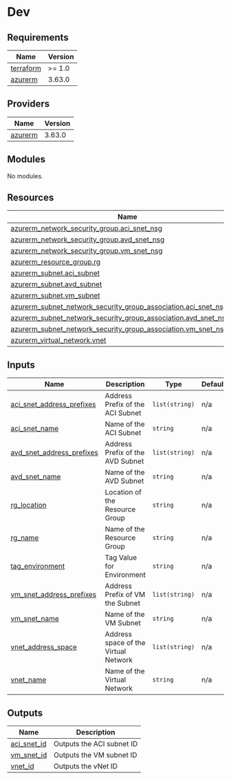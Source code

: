 # Dev

<!-- BEGINNING OF PRE-COMMIT-TERRAFORM DOCS HOOK -->
## Requirements

| Name | Version |
|------|---------|
| <a name="requirement_terraform"></a> [terraform](#requirement\_terraform) | >= 1.0 |
| <a name="requirement_azurerm"></a> [azurerm](#requirement\_azurerm) | 3.63.0 |

## Providers

| Name | Version |
|------|---------|
| <a name="provider_azurerm"></a> [azurerm](#provider\_azurerm) | 3.63.0 |

## Modules

No modules.

## Resources

| Name | Type |
|------|------|
| [azurerm_network_security_group.aci_snet_nsg](https://registry.terraform.io/providers/hashicorp/azurerm/3.63.0/docs/resources/network_security_group) | resource |
| [azurerm_network_security_group.avd_snet_nsg](https://registry.terraform.io/providers/hashicorp/azurerm/3.63.0/docs/resources/network_security_group) | resource |
| [azurerm_network_security_group.vm_snet_nsg](https://registry.terraform.io/providers/hashicorp/azurerm/3.63.0/docs/resources/network_security_group) | resource |
| [azurerm_resource_group.rg](https://registry.terraform.io/providers/hashicorp/azurerm/3.63.0/docs/resources/resource_group) | resource |
| [azurerm_subnet.aci_subnet](https://registry.terraform.io/providers/hashicorp/azurerm/3.63.0/docs/resources/subnet) | resource |
| [azurerm_subnet.avd_subnet](https://registry.terraform.io/providers/hashicorp/azurerm/3.63.0/docs/resources/subnet) | resource |
| [azurerm_subnet.vm_subnet](https://registry.terraform.io/providers/hashicorp/azurerm/3.63.0/docs/resources/subnet) | resource |
| [azurerm_subnet_network_security_group_association.aci_snet_nsg_asc](https://registry.terraform.io/providers/hashicorp/azurerm/3.63.0/docs/resources/subnet_network_security_group_association) | resource |
| [azurerm_subnet_network_security_group_association.avd_snet_nsg_asc](https://registry.terraform.io/providers/hashicorp/azurerm/3.63.0/docs/resources/subnet_network_security_group_association) | resource |
| [azurerm_subnet_network_security_group_association.vm_snet_nsg_asc](https://registry.terraform.io/providers/hashicorp/azurerm/3.63.0/docs/resources/subnet_network_security_group_association) | resource |
| [azurerm_virtual_network.vnet](https://registry.terraform.io/providers/hashicorp/azurerm/3.63.0/docs/resources/virtual_network) | resource |

## Inputs

| Name | Description | Type | Default | Required |
|------|-------------|------|---------|:--------:|
| <a name="input_aci_snet_address_prefixes"></a> [aci\_snet\_address\_prefixes](#input\_aci\_snet\_address\_prefixes) | Address Prefix of the ACI Subnet | `list(string)` | n/a | yes |
| <a name="input_aci_snet_name"></a> [aci\_snet\_name](#input\_aci\_snet\_name) | Name of the ACI Subnet | `string` | n/a | yes |
| <a name="input_avd_snet_address_prefixes"></a> [avd\_snet\_address\_prefixes](#input\_avd\_snet\_address\_prefixes) | Address Prefix of the AVD Subnet | `list(string)` | n/a | yes |
| <a name="input_avd_snet_name"></a> [avd\_snet\_name](#input\_avd\_snet\_name) | Name of the AVD Subnet | `string` | n/a | yes |
| <a name="input_rg_location"></a> [rg\_location](#input\_rg\_location) | Location of the Resource Group | `string` | n/a | yes |
| <a name="input_rg_name"></a> [rg\_name](#input\_rg\_name) | Name of the Resource Group | `string` | n/a | yes |
| <a name="input_tag_environment"></a> [tag\_environment](#input\_tag\_environment) | Tag Value for Environment | `string` | n/a | yes |
| <a name="input_vm_snet_address_prefixes"></a> [vm\_snet\_address\_prefixes](#input\_vm\_snet\_address\_prefixes) | Address Prefix of VM the Subnet | `list(string)` | n/a | yes |
| <a name="input_vm_snet_name"></a> [vm\_snet\_name](#input\_vm\_snet\_name) | Name of the VM Subnet | `string` | n/a | yes |
| <a name="input_vnet_address_space"></a> [vnet\_address\_space](#input\_vnet\_address\_space) | Address space of the Virtual Network | `list(string)` | n/a | yes |
| <a name="input_vnet_name"></a> [vnet\_name](#input\_vnet\_name) | Name of the Virtual Network | `string` | n/a | yes |

## Outputs

| Name | Description |
|------|-------------|
| <a name="output_aci_snet_id"></a> [aci\_snet\_id](#output\_aci\_snet\_id) | Outputs the ACI subnet ID |
| <a name="output_vm_snet_id"></a> [vm\_snet\_id](#output\_vm\_snet\_id) | Outputs the VM subnet ID |
| <a name="output_vnet_id"></a> [vnet\_id](#output\_vnet\_id) | Outputs the vNet ID |
<!-- END OF PRE-COMMIT-TERRAFORM DOCS HOOK -->

